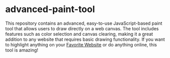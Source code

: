 # advanced-paint-tool
This repository contains an advanced, easy-to-use JavaScript-based paint tool that allows users to draw directly on a web canvas. The tool includes features such as color selection and canvas clearing, making it a great addition to any website that requires basic drawing functionality. If you want to highlight anything on your <a href="https://universecover.com/">Favorite Website</a>
 or do anything online, this tool is amazing!
